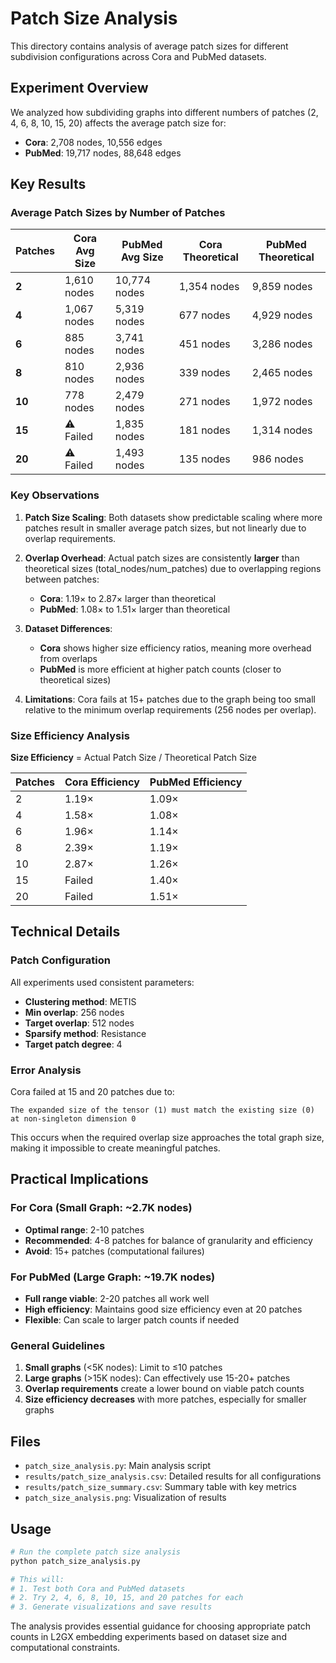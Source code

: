 # Patch Size Analysis

This directory contains analysis of average patch sizes for different subdivision configurations across Cora and PubMed datasets.

## Experiment Overview

We analyzed how subdividing graphs into different numbers of patches (2, 4, 6, 8, 10, 15, 20) affects the average patch size for:
- **Cora**: 2,708 nodes, 10,556 edges
- **PubMed**: 19,717 nodes, 88,648 edges

## Key Results

### Average Patch Sizes by Number of Patches

| Patches | Cora Avg Size | PubMed Avg Size | Cora Theoretical | PubMed Theoretical |
|---------|---------------|-----------------|------------------|-------------------|
| **2**   | 1,610 nodes   | 10,774 nodes    | 1,354 nodes      | 9,859 nodes       |
| **4**   | 1,067 nodes   | 5,319 nodes     | 677 nodes        | 4,929 nodes       |
| **6**   | 885 nodes     | 3,741 nodes     | 451 nodes        | 3,286 nodes       |
| **8**   | 810 nodes     | 2,936 nodes     | 339 nodes        | 2,465 nodes       |
| **10**  | 778 nodes     | 2,479 nodes     | 271 nodes        | 1,972 nodes       |
| **15**  | ⚠️ Failed     | 1,835 nodes     | 181 nodes        | 1,314 nodes       |
| **20**  | ⚠️ Failed     | 1,493 nodes     | 135 nodes        | 986 nodes         |

### Key Observations

1. **Patch Size Scaling**: Both datasets show predictable scaling where more patches result in smaller average patch sizes, but not linearly due to overlap requirements.

2. **Overlap Overhead**: Actual patch sizes are consistently **larger** than theoretical sizes (total_nodes/num_patches) due to overlapping regions between patches:
   - **Cora**: 1.19× to 2.87× larger than theoretical
   - **PubMed**: 1.08× to 1.51× larger than theoretical

3. **Dataset Differences**: 
   - **Cora** shows higher size efficiency ratios, meaning more overhead from overlaps
   - **PubMed** is more efficient at higher patch counts (closer to theoretical sizes)

4. **Limitations**: Cora fails at 15+ patches due to the graph being too small relative to the minimum overlap requirements (256 nodes per overlap).

### Size Efficiency Analysis

**Size Efficiency** = Actual Patch Size / Theoretical Patch Size

| Patches | Cora Efficiency | PubMed Efficiency |
|---------|-----------------|-------------------|
| 2       | 1.19×           | 1.09×             |
| 4       | 1.58×           | 1.08×             |
| 6       | 1.96×           | 1.14×             |
| 8       | 2.39×           | 1.19×             |
| 10      | 2.87×           | 1.26×             |
| 15      | Failed          | 1.40×             |
| 20      | Failed          | 1.51×             |

## Technical Details

### Patch Configuration
All experiments used consistent parameters:
- **Clustering method**: METIS
- **Min overlap**: 256 nodes
- **Target overlap**: 512 nodes
- **Sparsify method**: Resistance
- **Target patch degree**: 4

### Error Analysis
Cora failed at 15 and 20 patches due to:
```
The expanded size of the tensor (1) must match the existing size (0) at non-singleton dimension 0
```

This occurs when the required overlap size approaches the total graph size, making it impossible to create meaningful patches.

## Practical Implications

### For Cora (Small Graph: ~2.7K nodes)
- **Optimal range**: 2-10 patches
- **Recommended**: 4-8 patches for balance of granularity and efficiency
- **Avoid**: 15+ patches (computational failures)

### For PubMed (Large Graph: ~19.7K nodes)  
- **Full range viable**: 2-20 patches all work well
- **High efficiency**: Maintains good size efficiency even at 20 patches
- **Flexible**: Can scale to larger patch counts if needed

### General Guidelines
1. **Small graphs** (<5K nodes): Limit to ≤10 patches
2. **Large graphs** (>15K nodes): Can effectively use 15-20+ patches
3. **Overlap requirements** create a lower bound on viable patch counts
4. **Size efficiency decreases** with more patches, especially for smaller graphs

## Files

- `patch_size_analysis.py`: Main analysis script
- `results/patch_size_analysis.csv`: Detailed results for all configurations
- `results/patch_size_summary.csv`: Summary table with key metrics
- `patch_size_analysis.png`: Visualization of results

## Usage

```bash
# Run the complete patch size analysis
python patch_size_analysis.py

# This will:
# 1. Test both Cora and PubMed datasets
# 2. Try 2, 4, 6, 8, 10, 15, and 20 patches for each
# 3. Generate visualizations and save results
```

The analysis provides essential guidance for choosing appropriate patch counts in L2GX embedding experiments based on dataset size and computational constraints.